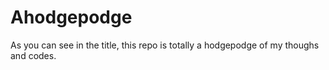 # Ahodgepodge

As you can see in the title, this repo is totally a hodgepodge of my thoughs and codes.

